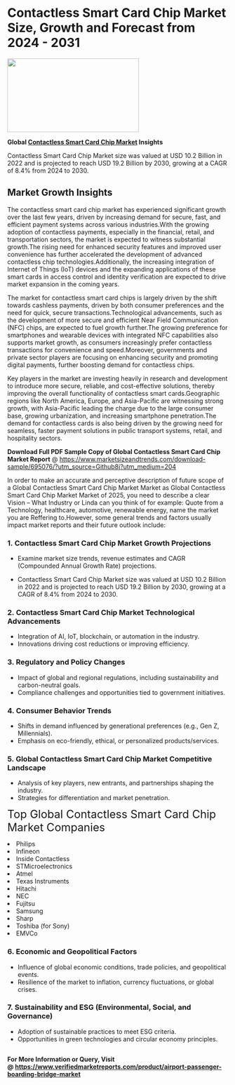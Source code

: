 <H1>Contactless Smart Card Chip Market Size, Growth and Forecast from 2024 - 2031</H1><img class="aligncenter size-medium wp-image-584254" src="https://thirdeyenews.in/wp-content/uploads/2024/09/Global-Market-Research-300x168.jpeg" alt="" width="300" height="168" /><p><strong>Global&nbsp;<a href="https://www.marketsizeandtrends.com/download-sample/695076/?utm_source=Github8j?utm_medium=204">Contactless Smart Card Chip Market</a> Insights</strong></p><p>Contactless Smart Card Chip Market size was valued at USD 10.2 Billion in 2022 and is projected to reach USD 19.2 Billion by 2030, growing at a CAGR of 8.4% from 2024 to 2030.</p><p><h2>Market Growth Insights</h2> <p>The contactless smart card chip market has experienced significant growth over the last few years, driven by increasing demand for secure, fast, and efficient payment systems across various industries.With the growing adoption of contactless payments, especially in the financial, retail, and transportation sectors, the market is expected to witness substantial growth.The rising need for enhanced security features and improved user convenience has further accelerated the development of advanced contactless chip technologies.Additionally, the increasing integration of Internet of Things (IoT) devices and the expanding applications of these smart cards in access control and identity verification are expected to drive market expansion in the coming years.</p> <p>The market for contactless smart card chips is largely driven by the shift towards cashless payments, driven by both consumer preferences and the need for quick, secure transactions.Technological advancements, such as the development of more secure and efficient Near Field Communication (NFC) chips, are expected to fuel growth further.The growing preference for smartphones and wearable devices with integrated NFC capabilities also supports market growth, as consumers increasingly prefer contactless transactions for convenience and speed.Moreover, governments and private sector players are focusing on enhancing security and promoting digital payments, further boosting demand for contactless chips.</p> <p>Key players in the market are investing heavily in research and development to introduce more secure, reliable, and cost-effective solutions, thereby improving the overall functionality of contactless smart cards.Geographic regions like North America, Europe, and Asia-Pacific are witnessing strong growth, with Asia-Pacific leading the charge due to the large consumer base, growing urbanization, and increasing smartphone penetration.The demand for contactless cards is also being driven by the growing need for seamless, faster payment solutions in public transport systems, retail, and hospitality sectors.</p> <p><span class=""><strong>Download Full PDF Sample Copy of Global Contactless Smart Card Chip Market Report</strong> @ <a href="https://www.marketsizeandtrends.com/download-sample/695076/?utm_source=Github8j?utm_medium=204" target="_blank">https://www.marketsizeandtrends.com/download-sample/695076/?utm_source=Github8j?utm_medium=204</a></span></p><p>In order to make an accurate and perceptive description of future scope of a Global&nbsp;Contactless Smart Card Chip Market Market as Global&nbsp;Contactless Smart Card Chip Market Market of 2025, you need to describe a clear Vision &ndash; What Industry or Linda can you think of for example: Quote from a Technology, healthcare, automotive, renewable energy, name the market you are Reffering to.However, some general trends and factors usually impact market reports and their future outlook include:</p><h3>1.&nbsp;<strong>Contactless Smart Card Chip Market Growth Projections</strong></h3><ul><li>Examine market size trends, revenue estimates and CAGR (Compounded Annual Growth Rate) projections.</li><li><p>Contactless Smart Card Chip Market size was valued at USD 10.2 Billion in 2022 and is projected to reach USD 19.2 Billion by 2030, growing at a CAGR of 8.4% from 2024 to 2030.</p></li></ul><h3>2.&nbsp;<strong>Contactless Smart Card Chip Market Technological Advancements</strong></h3><ul><li>Integration of AI, IoT, blockchain, or automation in the industry.</li><li>Innovations driving cost reductions or improving efficiency.</li></ul><h3>3.&nbsp;<strong>Regulatory and Policy Changes</strong></h3><ul><li>Impact of global and regional regulations, including sustainability and carbon-neutral goals.</li><li>Compliance challenges and opportunities tied to government initiatives.</li></ul><h3>4.&nbsp;<strong>Consumer Behavior Trends</strong></h3><ul><li>Shifts in demand influenced by generational preferences (e.g., Gen Z, Millennials).</li><li>Emphasis on eco-friendly, ethical, or personalized products/services.</li></ul><h3>5.&nbsp;<strong>Global Contactless Smart Card Chip Market Competitive Landscape</strong></h3><ul><li>Analysis of key players, new entrants, and partnerships shaping the industry.</li><li>Strategies for differentiation and market penetration.</li></ul><p data-pm-slice="1 1 []"><span style="color: inherit; font-family: inherit; font-size: 25px;">Top Global Contactless Smart Card Chip Market Companies</span></p><div class="" data-test-id=""><p><li>Philips</li><li> Infineon</li><li> Inside Contactless</li><li> STMicroelectronics</li><li> Atmel</li><li> Texas Instruments</li><li> Hitachi</li><li> NEC</li><li> Fujitsu</li><li> Samsung</li><li> Sharp</li><li> Toshiba (for Sony)</li><li> EMVCo</li></p></div><h3>6.&nbsp;<strong>Economic and Geopolitical Factors</strong></h3><ul><li>Influence of global economic conditions, trade policies, and geopolitical events.</li><li>Resilience of the market to inflation, currency fluctuations, or global crises.</li></ul><h3>7.&nbsp;<strong>Sustainability and ESG (Environmental, Social, and Governance)</strong></h3><ul><li>Adoption of sustainable practices to meet ESG criteria.</li><li>Opportunities in green technologies and circular economy principles.</li></ul><h2><strong style="font-size: 14px;">For More Information or Query, Visit @&nbsp;</strong><a style="background-color: #ffffff; font-size: 14px;" href="https://www.marketsizeandtrends.com/report/contactless-smart-card-chip-market/" target="_blank">https://www.verifiedmarketreports.com/product/airport-passenger-boarding-bridge-market</a></h2>